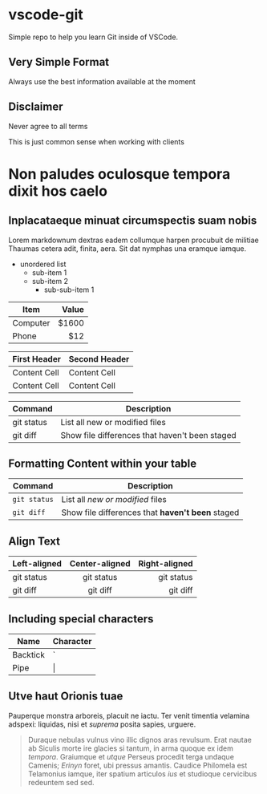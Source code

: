 # vscode-git
Simple repo to help you learn Git inside of VSCode.

## Very Simple Format
Always use the best information available at the moment

## Disclaimer
Never agree to all terms

This is just common sense when working with clients

# Non paludes oculosque tempora dixit hos caelo

## Inplacataeque minuat circumspectis suam nobis

Lorem markdownum dextras eadem collumque harpen procubuit de militiae Thaumas
cetera adit, finita, aera. Sit dat nymphas una eramque iamque.

* unordered list
    + sub-item 1 
    + sub-item 2 
        - sub-sub-item 1

| Item      | Value |
| --------- | -----:|
| Computer  | $1600 |
| Phone     |   $12 |

| First Header  | Second Header |
| ------------- | ------------- |
| Content Cell  | Content Cell  |
| Content Cell  | Content Cell  |

| Command | Description |
| --- | --- |
| git status | List all new or modified files |
| git diff | Show file differences that haven't been staged |

## Formatting Content within your table

| Command | Description |
| --- | --- |
| `git status` | List all *new or modified* files |
| `git diff` | Show file differences that **haven't been** staged |

## Align Text 

| Left-aligned | Center-aligned | Right-aligned |
| :---         |     :---:      |          ---: |
| git status   | git status     | git status    |
| git diff     | git diff       | git diff      |

## Including special characters

| Name     | Character |
| ---      | ---       |
| Backtick | `         |
| Pipe     | \|        |

## Utve haut Orionis tuae

Pauperque monstra arboreis, placuit ne iactu. Ter venit timentia velamina
adspexi: liquidas, nisi et *suprema* posita sapies, urguere.

> Duraque nebulas vulnus vino illic dignos aras revulsum. Erat nautae ab Siculis
> morte ire glacies si tantum, in arma quoque ex idem *tempora*. Graiumque et
> *utque* Perseus procedit terga undaque Camenis; *Erinyn* foret, ubi pressus
> amantis. Caudice Philomela est Telamonius iamque, iter spatium articulos *ius*
> et studioque cervicibus redeuntem sed sed.
